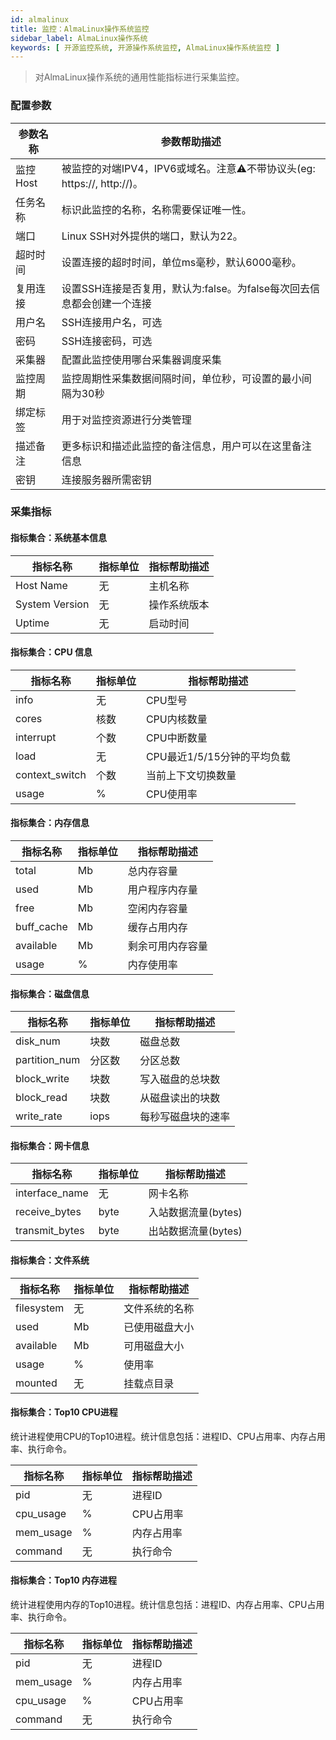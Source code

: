 ```yaml
---
id: almalinux
title: 监控：AlmaLinux操作系统监控
sidebar_label: AlmaLinux操作系统
keywords: [ 开源监控系统, 开源操作系统监控, AlmaLinux操作系统监控 ]
---
```


> 对AlmaLinux操作系统的通用性能指标进行采集监控。

### 配置参数

| 参数名称   | 参数帮助描述                                               |
|--------|------------------------------------------------------|
| 监控Host | 被监控的对端IPV4，IPV6或域名。注意⚠️不带协议头(eg: https://, http://)。 |
| 任务名称   | 标识此监控的名称，名称需要保证唯一性。                                  |
| 端口     | Linux SSH对外提供的端口，默认为22。                              |
| 超时时间   | 设置连接的超时时间，单位ms毫秒，默认6000毫秒。                           |
| 复用连接   | 设置SSH连接是否复用，默认为:false。为false每次回去信息都会创建一个连接           |
| 用户名    | SSH连接用户名，可选                                          |
| 密码     | SSH连接密码，可选                                           |
| 采集器    | 配置此监控使用哪台采集器调度采集                                     |
| 监控周期   | 监控周期性采集数据间隔时间，单位秒，可设置的最小间隔为30秒                       |
| 绑定标签   | 用于对监控资源进行分类管理                                        |
| 描述备注   | 更多标识和描述此监控的备注信息，用户可以在这里备注信息                          |
| 密钥     | 连接服务器所需密钥                                            |

### 采集指标

#### 指标集合：系统基本信息

| 指标名称           | 指标单位 | 指标帮助描述 |
|----------------|------|--------|
| Host Name      | 无    | 主机名称   |
| System Version | 无    | 操作系统版本 |
| Uptime         | 无    | 启动时间   |

#### 指标集合：CPU 信息

| 指标名称           | 指标单位 | 指标帮助描述             |
|----------------|------|--------------------|
| info           | 无    | CPU型号              |
| cores          | 核数   | CPU内核数量            |
| interrupt      | 个数   | CPU中断数量            |
| load           | 无    | CPU最近1/5/15分钟的平均负载 |
| context_switch | 个数   | 当前上下文切换数量          |
| usage          | %    | CPU使用率             |

#### 指标集合：内存信息

| 指标名称       | 指标单位 | 指标帮助描述   |
|------------|------|----------|
| total      | Mb   | 总内存容量    |
| used       | Mb   | 用户程序内存量  |
| free       | Mb   | 空闲内存容量   |
| buff_cache | Mb   | 缓存占用内存   |
| available  | Mb   | 剩余可用内存容量 |
| usage      | %    | 内存使用率    |

#### 指标集合：磁盘信息

| 指标名称          | 指标单位 | 指标帮助描述    |
|---------------|------|-----------|
| disk_num      | 块数   | 磁盘总数      |
| partition_num | 分区数  | 分区总数      |
| block_write   | 块数   | 写入磁盘的总块数  |
| block_read    | 块数   | 从磁盘读出的块数  |
| write_rate    | iops | 每秒写磁盘块的速率 |

#### 指标集合：网卡信息

| 指标名称           | 指标单位 | 指标帮助描述        |
|----------------|------|---------------|
| interface_name | 无    | 网卡名称          |
| receive_bytes  | byte | 入站数据流量(bytes) |
| transmit_bytes | byte | 出站数据流量(bytes) |

#### 指标集合：文件系统

| 指标名称       | 指标单位 | 指标帮助描述  |
|------------|------|---------|
| filesystem | 无    | 文件系统的名称 |
| used       | Mb   | 已使用磁盘大小 |
| available  | Mb   | 可用磁盘大小  |
| usage      | %    | 使用率     |
| mounted    | 无    | 挂载点目录   |

#### 指标集合：Top10 CPU进程

统计进程使用CPU的Top10进程。统计信息包括：进程ID、CPU占用率、内存占用率、执行命令。

| 指标名称      | 指标单位 | 指标帮助描述 |
|-----------|------|--------|
| pid       | 无    | 进程ID   |
| cpu_usage | %    | CPU占用率 |
| mem_usage | %    | 内存占用率  |
| command   | 无    | 执行命令   |

#### 指标集合：Top10 内存进程

统计进程使用内存的Top10进程。统计信息包括：进程ID、内存占用率、CPU占用率、执行命令。

| 指标名称      | 指标单位 | 指标帮助描述 |
|-----------|------|--------|
| pid       | 无    | 进程ID   |
| mem_usage | %    | 内存占用率  |
| cpu_usage | %    | CPU占用率 |
| command   | 无    | 执行命令   |
